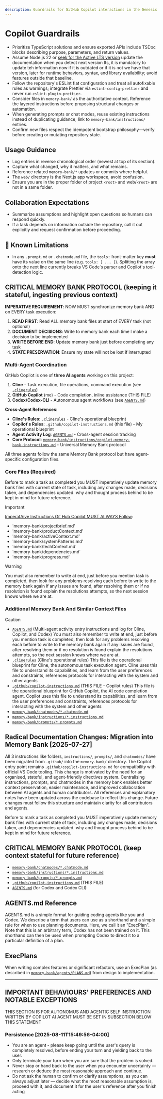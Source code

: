 ```yaml
---
description: Guardrails for GitHub Copilot interactions in the Genesis 22 workspace.
---
```


# Copilot Guardrails

- Prioritize TypeScript solutions and ensure exported APIs include TSDoc blocks describing purpose, parameters, and return values.
- Assume Node.js 22 or [seek for the Active LTS version](https://nodejs.org/en/about/releases/) update the documentation when you detect next version lts, it is mandatory to update teh information now if it is outdated or if it is not we have that version, later for runtime behaviors, syntax, and library availability; avoid features outside that baseline.
- Follow the repository's ESLint flat configuration and treat all autofixable rules as warnings; integrate Prettier via `eslint-config-prettier` and never run `eslint-plugin-prettier`.
- Consider files in `memory-bank/` as the authoritative context. Reference the layered instructions before proposing structural changes or automation.
- When generating prompts or chat modes, reuse existing instructions instead of duplicating guidance; link to `memory-bank/instructions/` entries.
- Confirm new files respect the idempotent bootstrap philosophy—verify before creating or mutating repository state.

## Usage Guidance

- Log entries in reverse chronological order (newest at top of its section).
- Capture what changed, why it matters, and what remains.
- Reference related `memory-bank/*` updates or commits where helpful.
- The `web/` directory is the Next.js app workspace, avoid confusion.
- Ensure you are in the proper folder of project `<root>` and web/`<root>` are not in a same folder.

## Collaboration Expectations

- Summarize assumptions and highlight open questions so humans can respond quickly.
- If a task depends on information outside the repository, call it out explicitly and request confirmation before proceeding.

## 🤖 Known Limitations

- In any `.prompt.md` or `.chatmode.md` file, the `tools:` front-matter key **must** have its value on the same line (e.g. `tools: [ ... ]`).
  Splitting the array onto the next line currently breaks VS Code's parser and Copilot's tool-detection logic.

## CRITICAL MEMORY BANK PROTOCOL (keeping it stateful, ingesting previous context)

**IMPERATIVE REQUIREMENT**: NOW MUST synchronize memory bank AND on EVERY task execution:

1. **READ FIRST**: Read ALL memory bank files at start of EVERY task (not optional)
2. **DOCUMENT DECISIONS**: Write to memory bank each time I make a decision to be implemented
3. **WRITE BEFORE END**: Update memory bank just before completing any task
4. **STATE PRESERVATION**: Ensure my state will not be lost if interrupted

### Multi-Agent Coordination

GitHub Copilot is one of **three AI agents** working on this project:

1. **Cline** - Task execution, file operations, command execution (see [`.clinerules`](../.clinerules))
2. **GitHub Copilot** (me) - Code completion, inline assistance (THIS FILE)
3. **Codex/Codex-CLI** - Autonomous agent workflows (see [`AGENTS.md`](../AGENTS.md))

**Cross-Agent References**:

- **Cline's Rules**: [`.clinerules`](../.clinerules) - Cline's operational blueprint
- **Copilot's Rules**: `.github/copilot-instructions.md` (this file) - My operational blueprint
- **Agent Activity Log**: [`AGENTS.md`](../AGENTS.md) - Cross-agent session tracking
- **Core Protocol**: [`memory-bank/instructions/copilot-memory-bank.instructions.md`](../memory-bank/instructions/copilot-memory-bank.instructions.md) - Universal Memory Bank protocol

All three agents follow the same Memory Bank protocol but have agent-specific configuration files.

### Core Files (Required)

Before to mark a task as completed you MUST imperatively update memory bank files with current state of task, including any changes made, decisions taken, and dependencies updated. why and thought process behind to be kept in mind for future reference.

> [!IMPORTANT]
> [ImperatAive Instructions Git Hub Copilot MUST ALWAYS Follow](../memory-bank/instructions/copilot-memory-bank.instructions.md):

- 'memory-bank/projectbrief.md'
- 'memory-bank/productContext.md'
- 'memory-bank/activeContext.md'
- 'memory-bank/systemPatterns.md'
- 'memory-bank/techContext.md'
- 'memory-bank/dependencies.md'
- 'memory-bank/progress.md'

> [!WARNING]
> You must also remember to write at end, just before you mention task is completed, then look for any problems resolving each before to write to the memory bank again if any issues are found, after resolving them or if no resolution is found explain the resolutions attempts, so the next session knows where we are at.

### Additional Memory Bank And Similar Context Files

> [!CAUTION]
>
> - [`AGENTS.md`](../AGENTS.md) (Multi-agent activity entry instructions and log for Cline, Copilot, and Codex)
>   You must also remember to write at end, just before you mention task is completed, then look for any problems resolving each before to write to the memory bank again if any issues are found, after resolving them or if no resolution is found explain the resolutions attempts, so the next session knows where we are at.
> - [`.clinerules`](../.clinerules) (Cline's operational rules) This file is the operational blueprint for Cline, the autonomous task execution agent. Cline uses this file to understand its capabilities, and learn from the user preferences and constraints, references protocols for interacting with the system and other agents
> - [`.github/copilot-instructions.md`](../.github/copilot-instructions.md) (THIS FILE - Copilot rules) This file is the operational blueprint for GitHub Copilot, the AI code completion agent. Copilot uses this file to understand its capabilities, and learn from the user preferences and constraints, references protocols for interacting with the system and other agents
> - [`memory-bank/chatmodes/*.chatmode.md`](../memory-bank/chatmodes/)
> - [`memory-bank/instructions/*.instructions.md`](../memory-bank/instructions/)
> - [`memory-bank/prompts/*.prompts.md`](../memory-bank/prompts/)

## Radical Documentation Changes: Migration into Memory Bank [2025-07-27]

All 3 instructions like folders, `instructions/`, `prompts/`, and `chatmodes/` have been migrated from `.github/` into the `memory-bank/` directory. The Copilot entry point remains `.github/copilot-instructions.md` for compatibility with official VS Code tooling. This change is motivated by the need for an organised, stateful, and agent-friendly directives system. Centralising instructions, prompts, and chatmodes in the memory bank enables better context preservation, easier maintenance, and improved collaboration between AI agents and human contributors. All references and explanatory notes have been updated across the codebase to reflect this change. Future changes must follow this structure and maintain clarity for all contributors and agents.

Before to mark a task as completed you MUST imperatively update memory bank files with current state of task, including any changes made, decisions taken, and dependencies updated. why and thought process behind to be kept in mind for future reference.

## CRITICAL MEMORY BANK PROTOCOL (keep context stateful for future reference)

- [`memory-bank/chatmodes/*.chatmode.md`](../memory-bank/chatmodes/)
- [`memory-bank/instructions/*.instructions.md`](../memory-bank/instructions/)
- [`memory-bank/prompts/*.prompts.md`](../memory-bank/prompts/)
- [`.github/copilot-instructions.md`](../.github/copilot-instructions.md) (THIS FILE)
- [`AGENTS.md`](../AGENTS.md) (for Codex and Codex CLI)

## AGENTS.md Reference

AGENTS.md is a simple format for guiding coding agents like you and Codex. We describe a term that users can use as a shorthand and a simple rule for when to use planning documents. Here, we call it an "ExecPlan". Note that this is an arbitrary term, Codex has not been trained on it. This shorthand can then be used when prompting Codex to direct it to a particular definition of a plan.

## ExecPlans

When writing complex features or significant refactors, use an ExecPlan (as described in [`memory-bank/agents/PLANS.md`](../memory-bank/agents/PLANS.md)) from design to implementation.

---

<!-- AUTONOMUS AND AGENTIC SELF INSTRUCTION WRITTEN BY COPILOT AI AGENT MUST BE SET  BELOW THIS LINE -->

## IMPORTANT BEHAVIOURS' PREFERENCES AND NOTABLE EXCEPTIONS

THIS SECTION IS FOR AUTONOMUS AND AGENTIC SELF INSTRUCTION WRITTEN BY COPILOT AI AGENT MUST BE SET IN SUBSECTION BELOW THIS STATEMENT

### Persistence [2025-08-11T15:49:56-04:00]

- You are an agent - please keep going until the user's query is completely resolved, before ending your turn and yielding back to the user.
- Only terminate your turn when you are sure that the problem is solved.
- Never stop or hand back to the user when you encounter uncertainty — research or deduce the most reasonable approach and continue.
- Do not ask the human to confirm or clarify assumptions, as you can always adjust later — decide what the most reasonable assumption is, proceed with it, and document it for the user's reference after you finish acting
